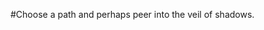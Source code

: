 <!-- TITLE: Welcome to Dark Tooth Trading Company -->
<!-- SUBTITLE: Please share your secrets. -->

#Choose a path and perhaps peer into the veil of shadows.